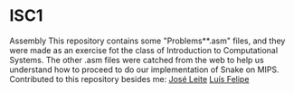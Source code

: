 # ISC1
Assembly
This repository contains some "Problems**.asm" files, and they were made as an exercise fot the class of Introduction to Computational Systems.
The other .asm files were catched from the web to help us understand how to proceed to do our implementation of Snake on MIPS.
Contributed to this repository besides me:
[José Leite](https://github.com/joseleite19)
[Luís Felipe](https://github.com/luisfbgs)
